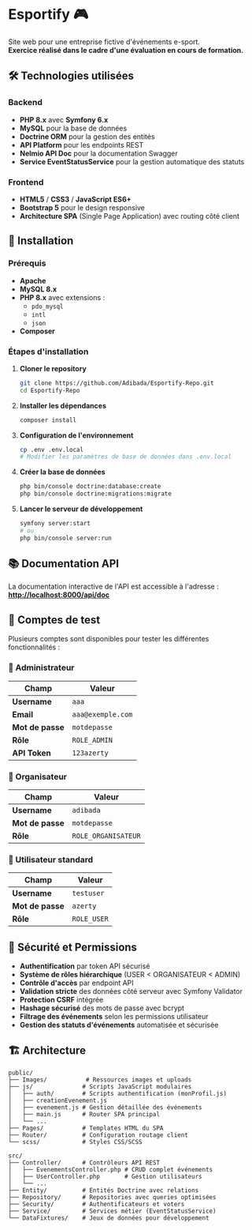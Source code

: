 # Esportify 🎮

Site web pour une entreprise fictive d'événements e-sport.  
**Exercice réalisé dans le cadre d'une évaluation en cours de formation.**

## 🛠️ Technologies utilisées

### Backend
- **PHP 8.x** avec **Symfony 6.x**
- **MySQL** pour la base de données
- **Doctrine ORM** pour la gestion des entités
- **API Platform** pour les endpoints REST
- **Nelmio API Doc** pour la documentation Swagger
- **Service EventStatusService** pour la gestion automatique des statuts

### Frontend
- **HTML5** / **CSS3** / **JavaScript ES6+**
- **Bootstrap 5** pour le design responsive
- **Architecture SPA** (Single Page Application) avec routing côté client

## 🚀 Installation

### Prérequis
- **Apache**
- **MySQL 8.x**
- **PHP 8.x** avec extensions :
  - `pdo_mysql`
  - `intl`
  - `json`
- **Composer**

### Étapes d'installation

1. **Cloner le repository**
   ```bash
   git clone https://github.com/Adibada/Esportify-Repo.git
   cd Esportify-Repo
   ```

2. **Installer les dépendances**
   ```bash
   composer install
   ```

3. **Configuration de l'environnement**
   ```bash
   cp .env .env.local
   # Modifier les paramètres de base de données dans .env.local
   ```

4. **Créer la base de données**
   ```bash
   php bin/console doctrine:database:create
   php bin/console doctrine:migrations:migrate
   ```
5. **Lancer le serveur de développement**
   ```bash
   symfony server:start
   # ou
   php bin/console server:run
   ```

## 📚 Documentation API

La documentation interactive de l'API est accessible à l'adresse :
**[http://localhost:8000/api/doc](http://localhost:8000/api/doc)**

## 👤 Comptes de test

Plusieurs comptes sont disponibles pour tester les différentes fonctionnalités :

### 🔐 Administrateur
| Champ | Valeur |
|-------|--------|
| **Username** | `aaa` |
| **Email** | `aaa@exemple.com` |
| **Mot de passe** | `motdepasse` |
| **Rôle** | `ROLE_ADMIN` |
| **API Token** | `123azerty` |

### 👑 Organisateur
| Champ | Valeur |
|-------|--------|
| **Username** | `adibada` |
| **Mot de passe** | `motdepasse` |
| **Rôle** | `ROLE_ORGANISATEUR` |

### 👤 Utilisateur standard
| Champ | Valeur |
|-------|--------|
| **Username** | `testuser` |
| **Mot de passe** | `azerty` |
| **Rôle** | `ROLE_USER` |


## 🔐 Sécurité et Permissions

- **Authentification** par token API sécurisé
- **Système de rôles hiérarchique** (USER < ORGANISATEUR < ADMIN)
- **Contrôle d'accès** par endpoint API
- **Validation stricte** des données côté serveur avec Symfony Validator
- **Protection CSRF** intégrée
- **Hashage sécurisé** des mots de passe avec bcrypt
- **Filtrage des événements** selon les permissions utilisateur
- **Gestion des statuts d'événements** automatisée et sécurisée

## 🏗️ Architecture

```
public/
├── Images/           # Ressources images et uploads
├── js/              # Scripts JavaScript modulaires
│   ├── auth/        # Scripts authentification (monProfil.js)
│   ├── creationEvenement.js
│   ├── evenement.js # Gestion détaillée des événements
│   ├── main.js      # Router SPA principal
│   └── ...
├── Pages/           # Templates HTML du SPA
├── Router/          # Configuration routage client
└── scss/            # Styles CSS/SCSS

src/
├── Controller/      # Contrôleurs API REST
│   ├── EvenementsController.php # CRUD complet événements
│   ├── UserController.php       # Gestion utilisateurs
│   └── ...
├── Entity/          # Entités Doctrine avec relations
├── Repository/      # Repositories avec queries optimisées
├── Security/        # Authentificateurs et voters
├── Service/         # Services métier (EventStatusService)
└── DataFixtures/    # Jeux de données pour développement


